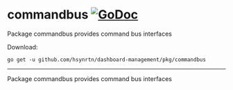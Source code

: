 # commandbus [![GoDoc](https://godoc.org/github.com/hsynrtn/dashboard-management/pkg/commandbus?status.svg)](https://godoc.org/github.com/hsynrtn/dashboard-management/pkg/commandbus)
Package commandbus provides command bus interfaces

Download:
```shell
go get -u github.com/hsynrtn/dashboard-management/pkg/commandbus
```

* * *
Package commandbus provides command bus interfaces
